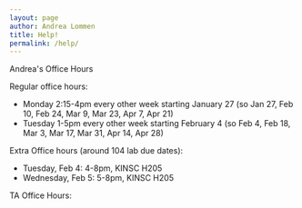 ```yaml
---
layout: page
author: Andrea Lommen
title: Help! 
permalink: /help/
---
```


Andrea's Office Hours

Regular office hours: 

* Monday 2:15-4pm every other week starting January 27
(so Jan 27, Feb 10, Feb 24, Mar 9, Mar 23, Apr 7, Apr 21)
* Tuesday 1-5pm every other week starting February 4
(so Feb 4, Feb 18, Mar 3, Mar 17, Mar 31, Apr 14, Apr 28)


Extra Office hours (around 104 lab due dates):
* Tuesday, Feb 4: 4-8pm, KINSC H205
* Wednesday, Feb 5: 5-8pm, KINSC H205

TA Office Hours:
